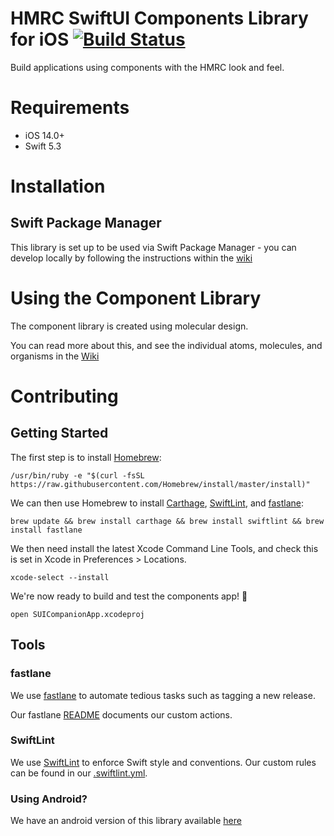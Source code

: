 # HMRC SwiftUI Components Library for iOS [![Build Status](https://app.bitrise.io/app/4c1b9f0163a8f42c/status.svg?token=O_OY6ORsuhaK7pYIwSr1bQ&branch=main)](https://app.bitrise.io/app/4c1b9f0163a8f42c)

Build applications using components with the HMRC look and feel.

# Requirements

- iOS 14.0+
- Swift 5.3

# Installation

## Swift Package Manager
This library is set up to be used via Swift Package Manager - you can develop locally by following the instructions within the [wiki](https://github.com/hmrc/ios-swiftui-components/wiki/Developing-with-the-Component-Library)


# Using the Component Library

The component library is created using molecular design. 

You can read more about this, and see the individual atoms, molecules, and organisms in the [Wiki](https://github.com/hmrc/ios-swiftui-components/wiki)


# Contributing

## Getting Started

The first step is to install [Homebrew](https://brew.sh):

```
/usr/bin/ruby -e "$(curl -fsSL https://raw.githubusercontent.com/Homebrew/install/master/install)"
```

We can then use Homebrew to install [Carthage](#carthage), [SwiftLint](#swiftlint), and [fastlane](#fastlane):

```
brew update && brew install carthage && brew install swiftlint && brew install fastlane
```

We then need install the latest Xcode Command Line Tools, and check this is set in Xcode in Preferences > Locations.

```
xcode-select --install
```

We're now ready to build and test the components app! 🎉

```
open SUICompanionApp.xcodeproj
```

## Tools

### fastlane

We use [fastlane](https://docs.fastlane.tools/getting-started/ios) to automate tedious tasks such as tagging a new release.

Our fastlane [README](https://github.com/hmrc/ios-swiftui-components/tree/main/fastlane) documents our custom actions.

### SwiftLint

We use [SwiftLint](https://github.com/realm/SwiftLint) to enforce Swift style and conventions. Our custom rules can be found in our [.swiftlint.yml](https://github.com/hmrc/ios-swiftui-components/blob/main/.swiftlint.yml).


### Using Android?
We have an android version of this library available [here](https://github.com/hmrc/android-components/) 
